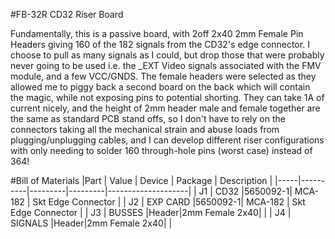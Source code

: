 #FB-32R CD32 Riser Board

Fundamentally, this is a passive board, with 2off 2x40 2mm Female Pin Headers giving 160 of the 182 signals from the CD32's edge connector. I choose to pull as many signals as I could, but drop those that were probably never going to be used i.e. the _EXT Video signals associated with the FMV module, and a few VCC/GNDS.
The female headers were selected as they allowed me to piggy back a second board on the back which will contain the magic, while not exposing pins to potential shorting. They can take 1A of current nicely, and the height of 2mm header male and female together are the same as standard PCB stand offs, so I don't have to rely on the connectors taking all the mechanical strain and abuse loads from plugging/unplugging cables, and I can develop different riser configurations with only needing to solder 160 through-hole pins (worst case) instead of 364!

#Bill of Materials
|Part | Value    | Device  | Package | Description        |
|-----|----------|---------|---------|--------------------|
| J1  | CD32     |5650092-1| MCA-182 | Skt Edge Connector |
| J2  | EXP CARD |5650092-1| MCA-182 | Skt Edge Connector |
| J3  | BUSSES   |Header|2mm Female 2x40|                 |
| J4  | SIGNALS  |Header|2mm Female 2x40|                 |

